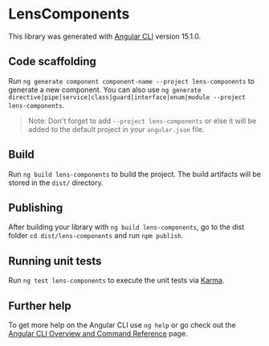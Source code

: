 # LensComponents

This library was generated with [Angular CLI](https://github.com/angular/angular-cli) version 15.1.0.

## Code scaffolding

Run `ng generate component component-name --project lens-components` to generate a new component. You can also use `ng generate directive|pipe|service|class|guard|interface|enum|module --project lens-components`.
> Note: Don't forget to add `--project lens-components` or else it will be added to the default project in your `angular.json` file. 

## Build

Run `ng build lens-components` to build the project. The build artifacts will be stored in the `dist/` directory.

## Publishing

After building your library with `ng build lens-components`, go to the dist folder `cd dist/lens-components` and run `npm publish`.

## Running unit tests

Run `ng test lens-components` to execute the unit tests via [Karma](https://karma-runner.github.io).

## Further help

To get more help on the Angular CLI use `ng help` or go check out the [Angular CLI Overview and Command Reference](https://angular.io/cli) page.
